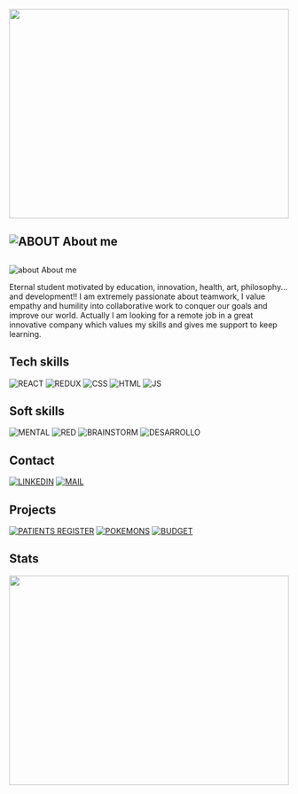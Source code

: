 <a href="https://www.linkedin.com/in/zayra-velasco"><div style="padding-top:75.000%;position:relative;"><img src="https://raw.githubusercontent.com/zayrarepositor/zayrarepositor/main/MQXv.gif" width="100%" height="100%" style='position:absolute;top:0;left:0;' frameBorder="0" allowFullScreen/></div></a>

## ![ABOUT](https://raw.githubusercontent.com/zayrarepositor/zayrarepositor/main/icons8-socratic-50.png) About me

## <picture>
  <source media="(prefers-color-scheme: dark)" srcset="https://raw.githubusercontent.com/zayrarepositor/zayrarepositor/main/icons8-socratic-50.png">
  <source media="(prefers-color-scheme: light)" srcset="https://raw.githubusercontent.com/zayrarepositor/zayrarepositor/main/icons8-socratic-50b.png">
  <img alt="about" src="https://raw.githubusercontent.com/zayrarepositor/zayrarepositor/main/icons8-socratic-50b.png">
</picture> About me


Eternal student motivated by education, innovation, health, art, philosophy... and development!! I am extremely passionate about teamwork, I value empathy and humility into collaborative work to conquer our goals and improve our world. Actually I am looking for a remote job in a great innovative company which values my skills and gives me support to keep learning. 

## Tech skills
![REACT](https://raw.githubusercontent.com/zayrarepositor/zayrarepositor/main/icons8-reaccionar-nativo-50.png)
![REDUX](https://raw.githubusercontent.com/zayrarepositor/zayrarepositor/main/icons8-redux-50.png)
![CSS](https://raw.githubusercontent.com/zayrarepositor/zayrarepositor/main/icons8-css3-50.png)
![HTML](https://raw.githubusercontent.com/zayrarepositor/zayrarepositor/main/icons8-html-5-50.png)
![JS](https://raw.githubusercontent.com/zayrarepositor/zayrarepositor/main/icons8-javascript-50.png)

## Soft skills
![MENTAL](https://raw.githubusercontent.com/zayrarepositor/zayrarepositor/main/icons8-mapa-mental-50.png)
![RED](https://raw.githubusercontent.com/zayrarepositor/zayrarepositor/main/icons8-red-de-negocios-50.png)
![BRAINSTORM](https://raw.githubusercontent.com/zayrarepositor/zayrarepositor/main/icons8-habilidad-de-brainstorm-50.png)
![DESARROLLO](https://raw.githubusercontent.com/zayrarepositor/zayrarepositor/main/icons8-habilidad-de-desarrollo-50.png)
  
## Contact
[![LINKEDIN](https://raw.githubusercontent.com/zayrarepositor/zayrarepositor/main/icons8-linkedin-50.png)](https://www.linkedin.com/in/zayra-velasco)
[![MAIL](https://raw.githubusercontent.com/zayrarepositor/zayrarepositor/main/icons8-añadir-sobre-abierto-50.png)](mailto:zayra.contacto@gmail.com)
  
## Projects
[![PATIENTS REGISTER](https://raw.githubusercontent.com/zayrarepositor/zayrarepositor/main/icons8-plan-de-tratamiento-50.png)](https://github.com/zayrarepositor/patients-register-2022)
[![POKEMONS](https://raw.githubusercontent.com/zayrarepositor/zayrarepositor/main/icons8-pokeball-50.png)](https://github.com/zayrarepositor/PIpokemons)
[![BUDGET](https://raw.githubusercontent.com/zayrarepositor/zayrarepositor/main/icons8-vista-frontal-del-monedero-50.png)](https://github.com/zayrarepositor/budget-app-2022)

## Stats
<div style="padding-top:75.000%;position:relative;"><img src="https://github-readme-stats.vercel.app/api?username=zayrarepositor&count_private=true&show_icons=true&theme=dracula" width="100%" height="100%" style='position:absolute;top:0;left:0;' frameBorder="0" allowFullScreen/></div>
